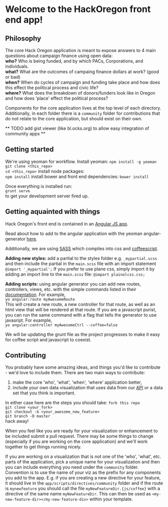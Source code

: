 # Welcome to the HackOregon front end app!

## Philosophy
The core Hack Oregon application is meant to expose answers to 4 main questions about campaign finance using open data:   
**who?**  Who is being funded, and by which PACs, Corporations, and individuals.    
**what?**  What are the outcomes of campaing finance dollars at work?  (good or bad)    
**when?**  When do cycles of campaign and funding take place and how does this effect the political process and civic life?    
**where?** What does the breakdown of donors/funders look like in Oregon and how does 'place' effect the political process?

Components for the core application lives at the top level of each directory.  Additionally, in each folder there is a `community` folder for contributions that do not relate to the core application, but should exist on their own.

** TODO add gist viewer (like bl.ocks.org) to allow easy integration of community apps **

## Getting started    
We're using yeoman for workflow.  Install yeoman:
`npm install -g yeoman`    
`git clone <this_repo>`    
`cd <this_repo>`
install node packages:    
`npm install`
install bower and front end dependencies:
`bower install`    

Once everything is installed run:    
`grunt serve`    
to get your development server fired up.   

## Getting aquainted with things
Hack Oregon's front end is contained in an [Angular JS app](http://angularjs.org).   

Read about how to add to the angular application with the yeoman angular-generator [here](https://github.com/yeoman/generator-angular).   

Additionally, we are using [SASS](http://sass-lang.com/) which compiles into css and [coffeescript](http://coffeescript.org).  

**Adding new styles:** add a partial to the styles folder e.g. `_mypartial.scss` and then include the partial in the `main.scss` file with an import statement `@import '_mypartial';`  If you prefer to use plane css, simply import it by adding an import line to the `main.scss` file: `@import plainolcss.css;`

**Adding scripts:** using angular generator you can add new routes, controllers, views, etc. with the simple commands listed in their [documentation](https://github.com/yeoman/generator-angular).  For example,    
`yo angular:route myAwesomeRoute`   
This will create a new route, a new controller for that route, as well as an html view that will be rendered at that route.  If you are a javascript purist, you can run the same command with a flag that tells the generator to use javasript.  For example,   
`yo angular:controller myAwesomeCtrl --coffee=false`

We will be updating the grunt file as the project progresses to make it easy for coffee script and javascript to coexist.    

## Contributing
You probably have some amazing ideas, and things you'd like to contribute - we'd love to include them.  There are two main ways to contribute:

1. make the core 'who', 'what', 'when', 'where' application better,
2. include your own data visualization that uses data from our [API](https://github.com/hackoregon/hackoregonnode) or a data set that you think is important.

In either case here are the steps you should take:
`fork this repo`    
`git clone <your_fork>`    
`git checkout -b <your_awesome_new_feature>`    
`git branch -D master`    
hack away!

When you feel like you are ready for your visualization or enhancement to be included submit a pull request.  There may be some things to change (especially if you are working on the core application) and we'll work together to get things running nicely.

If you are working on a visualization that is not one of the 'who', 'what', etc. parts of the application, pick a unique name for your visualization and then you can include everything you need under the `community` folder.  Convention is to use the name of your viz as the prefix for any components you add to the app.  E.g. if you are creating a new directive for your feature, it should live in the `app/scripts/directives/community` folder and if the route is `mynewfeature` you should call the file `myNewFeatureDir.{js/coffee}` with a directive of the same name `myNewFeatureDir`.  This can then be used as `<my-new-feature-dir></my-new-feature-div>` within your template.

